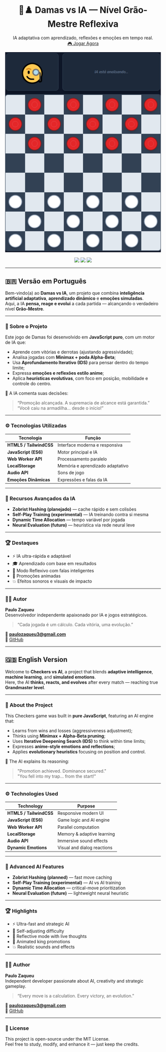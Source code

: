 <h1 align="center">🤖♟️ Damas vs IA — Nível Grão-Mestre Reflexiva</h1>
<p align="center">
IA adaptativa com aprendizado, reflexões e emoções em tempo real.<br>
<a href="https://paulo968.github.io/damas-ia-graomestre/">🎮 Jogar Agora</a>
</p>

<p align="center">
  <img src="capa.png" alt="Capa do Projeto" width="640">
</p>

<p align="center">
  <img src="https://img.shields.io/badge/status-active-success.svg">
  <img src="https://img.shields.io/badge/license-MIT-blue.svg">
  <img src="https://img.shields.io/badge/language-JavaScript-yellow.svg">
</p>

---

## 🇧🇷 Versão em Português

Bem-vindo(a) ao **Damas vs IA**, um projeto que combina **inteligência artificial adaptativa**, **aprendizado dinâmico** e **emoções simuladas**.  
Aqui, a IA **pensa, reage e evolui** a cada partida — alcançando o verdadeiro nível **Grão-Mestre**.

---

### 🧠 Sobre o Projeto

Este jogo de Damas foi desenvolvido em **JavaScript puro**, com um motor de IA que:
- Aprende com vitórias e derrotas (ajustando agressividade);
- Analisa jogadas com **Minimax + poda Alpha-Beta**;
- Usa **Aprofundamento Iterativo (IDS)** para pensar dentro do tempo limite;
- Expressa **emoções e reflexões estilo anime**;
- Aplica **heurísticas evolutivas**, com foco em posição, mobilidade e controle do centro.

💬 A IA comenta suas decisões:
> “Promoção alcançada. A supremacia de alcance está garantida.”  
> “Você caiu na armadilha... desde o início!”

---

### ⚙️ Tecnologias Utilizadas

| Tecnologia | Função |
|-------------|--------|
| **HTML5 / TailwindCSS** | Interface moderna e responsiva |
| **JavaScript (ES6)** | Motor principal e IA |
| **Web Worker API** | Processamento paralelo |
| **LocalStorage** | Memória e aprendizado adaptativo |
| **Audio API** | Sons de jogo |
| **Emoções Dinâmicas** | Expressões e falas da IA |

---

### 🧩 Recursos Avançados da IA

- **Zobrist Hashing (planejado)** — cache rápido e sem colisões  
- **Self-Play Training (experimental)** — IA treinando contra si mesma  
- **Dynamic Time Allocation** — tempo variável por jogada  
- **Neural Evaluation (futuro)** — heurística via rede neural leve  

---

### 🏆 Destaques

- ⚡ IA ultra-rápida e adaptável  
- 🎓 Aprendizado com base em resultados  
- 💬 Modo Reflexivo com falas inteligentes  
- 👑 Promoções animadas  
- 💥 Efeitos sonoros e visuais de impacto  

---

### 🧑‍💻 Autor

**Paulo Zaqueu**  
Desenvolvedor independente apaixonado por IA e jogos estratégicos.  
> “Cada jogada é um cálculo. Cada vitória, uma evolução.”

📧 **paulozaqueu3@gmail.com**  
🔗 [GitHub](https://github.com/Paulo968)

---

## 🇬🇧 English Version

Welcome to **Checkers vs AI**, a project that blends **adaptive intelligence**, **machine learning**, and **simulated emotions**.  
Here, the AI **thinks, reacts, and evolves** after every match — reaching true **Grandmaster level**.

---

### 🧠 About the Project

This Checkers game was built in **pure JavaScript**, featuring an AI engine that:
- Learns from wins and losses (aggressiveness adjustment);
- Thinks using **Minimax + Alpha-Beta pruning**;
- Uses **Iterative Deepening Search (IDS)** to think within time limits;
- Expresses **anime-style emotions and reflections**;
- Applies **evolutionary heuristics** focusing on position and control.

💬 The AI explains its reasoning:
> "Promotion achieved. Dominance secured."  
> "You fell into my trap… from the start!"

---

### ⚙️ Technologies Used

| Technology | Purpose |
|-------------|----------|
| **HTML5 / TailwindCSS** | Responsive modern UI |
| **JavaScript (ES6)** | Game logic and AI engine |
| **Web Worker API** | Parallel computation |
| **LocalStorage** | Memory & adaptive learning |
| **Audio API** | Immersive sound effects |
| **Dynamic Emotions** | Visual and dialog reactions |

---

### 🧩 Advanced AI Features

- **Zobrist Hashing (planned)** — fast move caching  
- **Self-Play Training (experimental)** — AI vs AI training  
- **Dynamic Time Allocation** — critical-move prioritization  
- **Neural Evaluation (future)** — lightweight neural heuristic  

---

### 🏆 Highlights

- ⚡ Ultra-fast and strategic AI  
- 🧠 Self-adjusting difficulty  
- 💬 Reflective mode with live thoughts  
- 👑 Animated king promotions  
- 💥 Realistic sounds and effects  

---

### 🧑‍💻 Author

**Paulo Zaqueu**  
Independent developer passionate about AI, creativity and strategic gameplay.  
> “Every move is a calculation. Every victory, an evolution.”

📧 **paulozaqueu3@gmail.com**  
🔗 [GitHub](https://github.com/Paulo968)

---

### 🧬 License

This project is open-source under the MIT License.  
Feel free to study, modify, and enhance it — just keep the credits.
